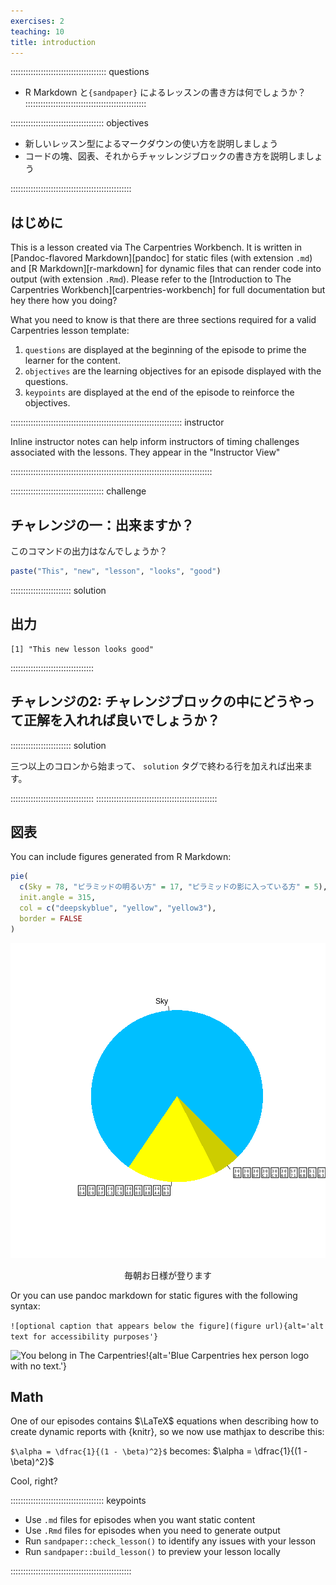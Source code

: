 ```yaml
---
exercises: 2
teaching: 10
title: introduction
---
```


:::::::::::::::::::::::::::::::::::::: questions 

- R Markdown と`{sandpaper}` によるレッスンの書き方は何でしょうか？
::::::::::::::::::::::::::::::::::::::::::::::::

::::::::::::::::::::::::::::::::::::: objectives


  - 新しいレッスン型によるマークダウンの使い方を説明しましょう
- コードの塊、図表、それからチャッレンジブロックの書き方を説明しましょう

::::::::::::::::::::::::::::::::::::::::::::::::

## はじめに

This is a lesson created via The Carpentries Workbench. It is written in
[Pandoc-flavored Markdown][pandoc] for static files (with extension `.md`)
and [R Markdown][r-markdown] for dynamic files that can render code into
output (with extension `.Rmd`). Please refer to the [Introduction to The
Carpentries Workbench][carpentries-workbench] for full documentation but hey
there how you doing?

What you need to know is that there are three sections required for a valid
Carpentries lesson template:

 1. `questions` are displayed at the beginning of the episode to prime the
    learner for the content.
 2. `objectives` are the learning objectives for an episode displayed with
    the questions.
 3. `keypoints` are displayed at the end of the episode to reinforce the
    objectives.

:::::::::::::::::::::::::::::::::::::::::::::::::::::::::::::::::::: instructor

Inline instructor notes can help inform instructors of timing challenges
associated with the lessons. They appear in the "Instructor View"

::::::::::::::::::::::::::::::::::::::::::::::::::::::::::::::::::::::::::::::::

::::::::::::::::::::::::::::::::::::: challenge 

## チャレンジの一：出来ますか？

このコマンドの出力はなんでしょうか？

```r
paste("This", "new", "lesson", "looks", "good")
```

:::::::::::::::::::::::: solution 

## 出力
 
```output
[1] "This new lesson looks good"
```

:::::::::::::::::::::::::::::::::


## チャレンジの2: チャレンジブロックの中にどうやって正解を入れれば良いでしょうか？

:::::::::::::::::::::::: solution 

三つ以上のコロンから始まって、 `solution` タグで終わる行を加えれば出来ます。

:::::::::::::::::::::::::::::::::
::::::::::::::::::::::::::::::::::::::::::::::::

## 図表

You can include figures generated from R Markdown:


```r
pie(
  c(Sky = 78, "ピラミッドの明るい方" = 17, "ピラミッドの影に入っている方" = 5), 
  init.angle = 315, 
  col = c("deepskyblue", "yellow", "yellow3"), 
  border = FALSE
)
```

<div class="figure" style="text-align: center">
<img src="fig/introduction-rendered-pyramid-1.png" alt="ピラミッドの錯覚"  />
<p class="caption">毎朝お日様が登ります</p>
</div>
Or you can use pandoc markdown for static figures with the following syntax:

`![optional caption that appears below the figure](figure url){alt='alt text
for accessibility purposes'}`

![You belong in The
Carpentries!](https://raw.githubusercontent.com/carpentries/logo/master/Badge_Carpentries.svg){alt='Blue
Carpentries hex person logo with no text.'}

## Math

One of our episodes contains $\LaTeX$ equations when describing how to
create dynamic reports with {knitr}, so we now use mathjax to describe this:

`$\alpha = \dfrac{1}{(1 - \beta)^2}$` becomes: $\alpha = \dfrac{1}{(1 -
\beta)^2}$

Cool, right?

::::::::::::::::::::::::::::::::::::: keypoints 


  - Use `.md` files for episodes when you want static content
- Use `.Rmd` files for episodes when you need to generate output
- Run `sandpaper::check_lesson()` to identify any issues with your lesson
- Run `sandpaper::build_lesson()` to preview your lesson locally

::::::::::::::::::::::::::::::::::::::::::::::::

